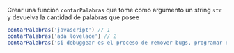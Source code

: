 Crear una función `contarPalabras` que tome como argumento un string `str` y devuelva la cantidad de palabras que posee

```javascript
contarPalabras('javascript') // 1
contarPalabras('ada lovelace') // 2
contarPalabras('si debuggear es el proceso de remover bugs, programar es el proceso de agregarlos') // 14
```